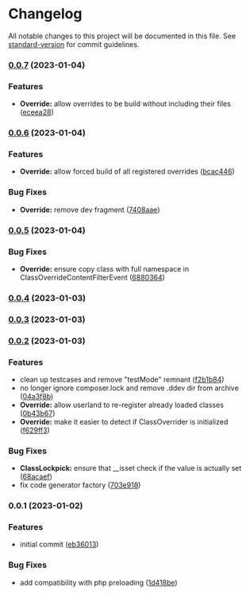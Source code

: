 # Changelog

All notable changes to this project will be documented in this file. See [standard-version](https://github.com/conventional-changelog/standard-version) for commit guidelines.

### [0.0.7](https://github.com/Neunerlei/lockpick/compare/v0.0.6...v0.0.7) (2023-01-04)


### Features

* **Override:** allow overrides to be build without including their files ([eceea28](https://github.com/Neunerlei/lockpick/commit/eceea28455680321681b5ce18889c9e714652a1c))

### [0.0.6](https://github.com/Neunerlei/lockpick/compare/v0.0.5...v0.0.6) (2023-01-04)


### Features

* **Override:** allow forced build of all registered overrides ([bcac446](https://github.com/Neunerlei/lockpick/commit/bcac446964357ecbfdaaab6c4b40d06253dae37a))


### Bug Fixes

* **Override:** remove dev fragment ([7408aae](https://github.com/Neunerlei/lockpick/commit/7408aae0fe57658176c1a66761afb39ca5255a88))

### [0.0.5](https://github.com/Neunerlei/lockpick/compare/v0.0.4...v0.0.5) (2023-01-04)


### Bug Fixes

* **Override:** ensure copy class with full namespace in ClassOverrideContentFilterEvent ([6880364](https://github.com/Neunerlei/lockpick/commit/688036485e4d9f19d2e2a336da995fb602a5198b))

### [0.0.4](https://github.com/Neunerlei/lockpick/compare/v0.0.3...v0.0.4) (2023-01-03)

### [0.0.3](https://github.com/Neunerlei/lockpick/compare/v0.0.2...v0.0.3) (2023-01-03)

### [0.0.2](https://github.com/Neunerlei/lockpick/compare/v0.0.1...v0.0.2) (2023-01-03)


### Features

* clean up testcases and remove "testMode" remnant ([f2b1b84](https://github.com/Neunerlei/lockpick/commit/f2b1b848068bcfd283c24fed9ca80d50612f628d))
* no longer ignore composer.lock and remove .ddev dir from archive ([04a3f8b](https://github.com/Neunerlei/lockpick/commit/04a3f8bbf838be6771b585974a307b4d8ea34d56))
* **Override:** allow userland to re-register already loaded classes ([0b43b67](https://github.com/Neunerlei/lockpick/commit/0b43b671fb29310330c736014b3f14d7abfa0586))
* **Override:** make it easier to detect if ClassOverrider is initialized ([f629ff3](https://github.com/Neunerlei/lockpick/commit/f629ff3d15fcf9acac4367d82f11c23008c5a1e2))


### Bug Fixes

* **ClassLockpick:** ensure that __isset check if the value is actually set ([68acaef](https://github.com/Neunerlei/lockpick/commit/68acaefa8a27f73f2a1e36fff87c6b4e756c1776))
* fix code generator factory ([703e918](https://github.com/Neunerlei/lockpick/commit/703e918b12bd67d83da38af1ecc55199ca35d0e8))

### 0.0.1 (2023-01-02)


### Features

* initial commit ([eb36013](https://github.com/Neunerlei/lockpick/commit/eb36013a559ec8b93535f3610d791bb7576993f6))


### Bug Fixes

* add compatibility with php preloading ([1d418be](https://github.com/Neunerlei/lockpick/commit/1d418be8094a10fb8619ad1663dfa249319d82c7))
